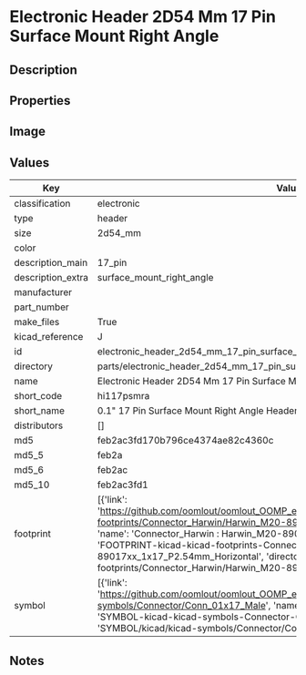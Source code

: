 # Electronic Header 2D54 Mm 17 Pin Surface Mount Right Angle

## Description

## Properties


## Image


## Values

| Key | Value |
| --- | --- |
| classification | electronic |
| type | header |
| size | 2d54_mm |
| color |  |
| description_main | 17_pin |
| description_extra | surface_mount_right_angle |
| manufacturer |  |
| part_number |  |
| make_files | True |
| kicad_reference | J |
| id | electronic_header_2d54_mm_17_pin_surface_mount_right_angle |
| directory | parts/electronic_header_2d54_mm_17_pin_surface_mount_right_angle |
| name | Electronic Header 2D54 Mm 17 Pin Surface Mount Right Angle |
| short_code | hi117psmra |
| short_name | 0.1" 17 Pin Surface Mount Right Angle Header |
| distributors | [] |
| md5 | feb2ac3fd170b796ce4374ae82c4360c |
| md5_5 | feb2a |
| md5_6 | feb2ac |
| md5_10 | feb2ac3fd1 |
| footprint | [{'link': 'https://github.com/oomlout/oomlout_OOMP_eda_V2/tree/main/FOOTPRINT/kicad/kicad-footprints/Connector_Harwin/Harwin_M20-89017xx_1x17_P2.54mm_Horizontal', 'name': 'Connector_Harwin : Harwin_M20-89017xx_1x17_P2.54mm_Horizontal', 'id': 'FOOTPRINT-kicad-kicad-footprints-Connector_Harwin-Harwin_M20-89017xx_1x17_P2.54mm_Horizontal', 'directory': 'FOOTPRINT/kicad/kicad-footprints/Connector_Harwin/Harwin_M20-89017xx_1x17_P2.54mm_Horizontal/'}] |
| symbol | [{'link': 'https://github.com/oomlout/oomlout_OOMP_eda_V2/tree/main/SYMBOL/kicad/kicad-symbols/Connector/Conn_01x17_Male', 'name': 'Connector : Conn_01x17_Male', 'id': 'SYMBOL-kicad-kicad-symbols-Connector-Conn_01x17_Male', 'directory': 'SYMBOL/kicad/kicad-symbols/Connector/Conn_01x17_Male/'}] |

## Notes

